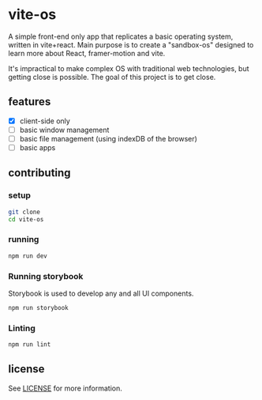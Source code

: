 # vite-os

A simple front-end only app that replicates a basic operating system, written in vite+react.
Main purpose is to create a "sandbox-os" designed to learn more about React, framer-motion and vite.

It's impractical to make complex OS with traditional web technologies, but getting close
is possible. The goal of this project is to get close.

## features

- [x] client-side only
- [ ] basic window management
- [ ] basic file management (using indexDB of the browser)
- [ ] basic apps

## contributing

### setup

```bash
git clone
cd vite-os
```

### running

```bash
npm run dev
```

### Running storybook

Storybook is used to develop any and all UI components.

```bash
npm run storybook
```

### Linting

```bash
npm run lint
```

<!-- TODO: add testing -->

## license

See [LICENSE](./LICENSE) for more information.

